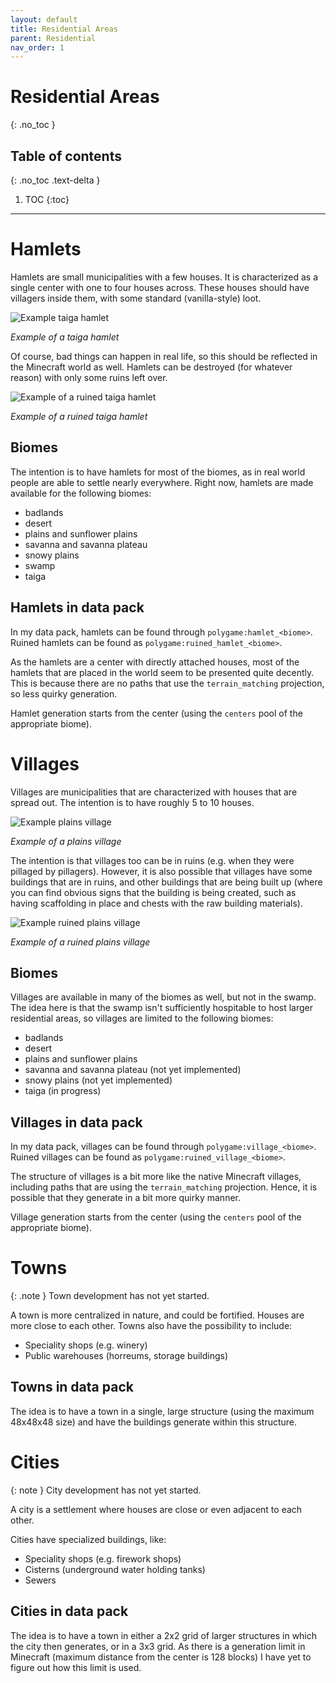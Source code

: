 ```yaml
---
layout: default
title: Residential Areas
parent: Residential
nav_order: 1
---
```

# Residential Areas
{: .no_toc }

## Table of contents
{: .no_toc .text-delta }

1. TOC
{:toc}

---

# Hamlets

Hamlets are small municipalities with a few houses. It is characterized as a
single center with one to four houses across. These houses should have villagers
inside them, with some standard (vanilla-style) loot.

![Example taiga hamlet](https://i.imgur.com/xtIMxt3.jpg)

*Example of a taiga hamlet*

Of course, bad things can happen in real life, so this should be reflected in
the Minecraft world as well. Hamlets can be destroyed (for whatever reason)
with only some ruins left over.

![Example of a ruined taiga hamlet](https://i.imgur.com/YJdZfDl.jpg)

*Example of a ruined taiga hamlet*

## Biomes

The intention is to have hamlets for most of the biomes, as in real world
people are able to settle nearly everywhere. Right now, hamlets are made
available for the following biomes:

- badlands
- desert
- plains and sunflower plains
- savanna and savanna plateau
- snowy plains
- swamp
- taiga

## Hamlets in data pack

In my data pack, hamlets can be found through `polygame:hamlet_<biome>`. Ruined
hamlets can be found as `polygame:ruined_hamlet_<biome>`.

As the hamlets are a center with directly attached houses, most of the hamlets
that are placed in the world seem to be presented quite decently. This is because
there are no paths that use the `terrain_matching` projection, so less quirky
generation.

Hamlet generation starts from the center (using the `centers` pool of the
appropriate biome).

# Villages

Villages are municipalities that are characterized with houses that are spread
out. The intention is to have roughly 5 to 10 houses.

![Example plains village](https://i.imgur.com/pLg7QGe.jpg)

*Example of a plains village*

The intention is that villages too can be in ruins (e.g. when they were pillaged
by pillagers). However, it is also possible that villages have some buildings
that are in ruins, and other buildings that are being built up (where you can
find obvious signs that the building is being created, such as having
scaffolding in place and chests with the raw building materials).

![Example ruined plains village](https://i.imgur.com/v1ZEqSb.jpg)

*Example of a ruined plains village*

## Biomes

Villages are available in many of the biomes as well, but not in the swamp.
The idea here is that the swamp isn't sufficiently hospitable to host larger
residential areas, so villages are limited to the following biomes:

- badlands
- desert
- plains and sunflower plains
- savanna and savanna plateau (not yet implemented)
- snowy plains (not yet implemented)
- taiga (in progress)

## Villages in data pack

In my data pack, villages can be found through `polygame:village_<biome>`. Ruined
villages can be found as `polygame:ruined_village_<biome>`.

The structure of villages is a bit more like the native Minecraft villages,
including paths that are using the `terrain_matching` projection. Hence, it is
possible that they generate in a bit more quirky manner.

Village generation starts from the center (using the `centers` pool of the
appropriate biome).

# Towns

{: .note }
Town development has not yet started.

A town is more centralized in nature, and could be fortified. Houses are more
close to each other. Towns also have the possibility to include:

- Speciality shops (e.g. winery)
- Public warehouses (horreums, storage buildings)

## Towns in data pack

The idea is to have a town in a single, large structure (using the maximum 48x48x48
size) and have the buildings generate within this structure.

# Cities

{: note }
City development has not yet started.

A city is a settlement where houses are close or even adjacent to each other.

Cities have specialized buildings, like:

- Speciality shops (e.g. firework shops)
- Cisterns (underground water holding tanks)
- Sewers

## Cities in data pack

The idea is to have a town in either a 2x2 grid of larger structures in which
the city then generates, or in a 3x3 grid. As there is a generation limit in
Minecraft (maximum distance from the center is 128 blocks) I have yet to figure
out how this limit is used.

